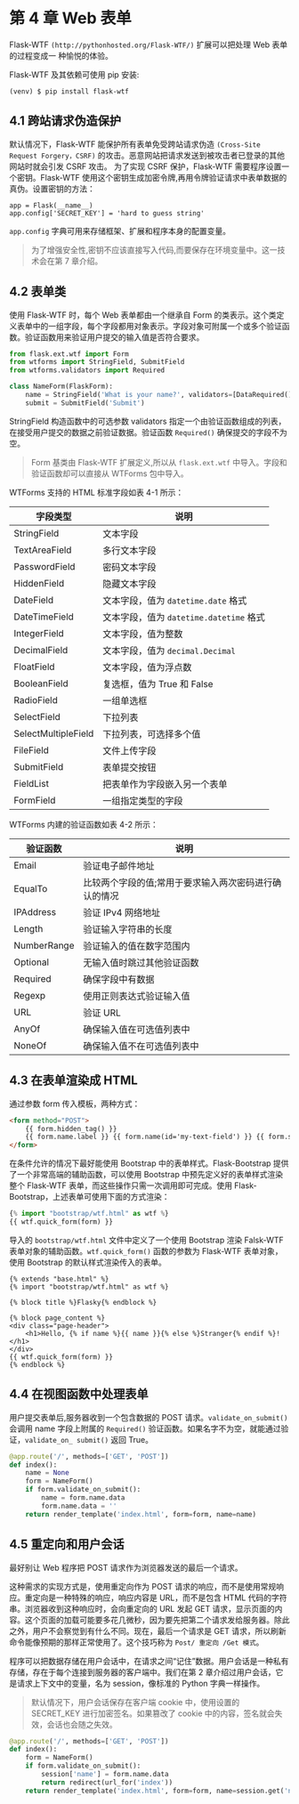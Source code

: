 # 第 4 章 Web 表单

Flask-WTF `(http://pythonhosted.org/Flask-WTF/)` 扩展可以把处理 Web 表单的过程变成一 种愉悦的体验。

Flask-WTF 及其依赖可使用 pip 安装: 

```shell
(venv) $ pip install flask-wtf
```

## 4.1 跨站请求伪造保护

默认情况下，Flask-WTF 能保护所有表单免受跨站请求伪造 `(Cross-Site Request Forgery，CSRF)` 的攻击。恶意网站把请求发送到被攻击者已登录的其他网站时就会引发 CSRF 攻击。 为了实现 CSRF 保护，Flask-WTF 需要程序设置一个密钥。Flask-WTF 使用这个密钥生成加密令牌,再用令牌验证请求中表单数据的真伪。设置密钥的方法：

```shell
app = Flask(__name__)
app.config['SECRET_KEY'] = 'hard to guess string'
```

`app.config` 字典可用来存储框架、扩展和程序本身的配置变量。

>   为了增强安全性,密钥不应该直接写入代码,而要保存在环境变量中。这一技术会在第 7 章介绍。

## 4.2 表单类

使用 Flask-WTF 时，每个 Web 表单都由一个继承自 Form 的类表示。这个类定义表单中的一组字段，每个字段都用对象表示。字段对象可附属一个或多个验证函数。验证函数用来验证用户提交的输入值是否符合要求。

```python
from flask.ext.wtf import Form
from wtforms import StringField, SubmitField
from wtforms.validators import Required

class NameForm(FlaskForm):
    name = StringField('What is your name?', validators=[DataRequired()])
    submit = SubmitField('Submit')
```

StringField 构造函数中的可选参数 validators 指定一个由验证函数组成的列表，在接受用户提交的数据之前验证数据。验证函数 `Required()` 确保提交的字段不为空。

>   Form 基类由 Flask-WTF 扩展定义,所以从 `flask.ext.wtf` 中导入。字段和验证函数却可以直接从 WTForms 包中导入。

WTForms 支持的 HTML 标准字段如表 4-1 所示：

| 字段类型                | 说明                             |
| ------------------- | ------------------------------ |
| StringField         | 文本字段                           |
| TextAreaField       | 多行文本字段                         |
| PasswordField       | 密码文本字段                         |
| HiddenField         | 隐藏文本字段                         |
| DateField           | 文本字段，值为 `datetime.date` 格式     |
| DateTimeField       | 文本字段，值为 `datetime.datetime` 格式 |
| IntegerField        | 文本字段，值为整数                      |
| DecimalField        | 文本字段，值为 `decimal.Decimal`      |
| FloatField          | 文本字段，值为浮点数                     |
| BooleanField        | 复选框，值为 True 和 False            |
| RadioField          | 一组单选框                          |
| SelectField         | 下拉列表                           |
| SelectMultipleField | 下拉列表，可选择多个值                    |
| FileField           | 文件上传字段                         |
| SubmitField         | 表单提交按钮                         |
| FieldList           | 把表单作为字段嵌入另一个表单                 |
| FormField           | 一组指定类型的字段                      |

WTForms 内建的验证函数如表 4-2 所示：

| 验证函数        | 说明                          |
| ----------- | --------------------------- |
| Email       | 验证电子邮件地址                    |
| EqualTo     | 比较两个字段的值;常用于要求输入两次密码进行确认的情况 |
| IPAddress   | 验证 IPv4 网络地址                |
| Length      | 验证输入字符串的长度                  |
| NumberRange | 验证输入的值在数字范围内                |
| Optional    | 无输入值时跳过其他验证函数               |
| Required    | 确保字段中有数据                    |
| Regexp      | 使用正则表达式验证输入值                |
| URL         | 验证 URL                      |
| AnyOf       | 确保输入值在可选值列表中                |
| NoneOf      | 确保输入值不在可选值列表中               |

## 4.3 在表单渲染成 HTML

通过参数 form 传入模板，两种方式：

```html
<form method="POST">
	{{ form.hidden_tag() }}
	{{ form.name.label }} {{ form.name(id='my-text-field') }} {{ form.submit() }}
</form>
```

在条件允许的情况下最好能使用 Bootstrap 中的表单样式。Flask-Bootstrap 提供了一个非常高端的辅助函数，可以使用 Bootstrap 中预先定义好的表单样式渲染整个 Flask-WTF 表单，而这些操作只需一次调用即可完成。使用 Flask-Bootstrap，上述表单可使用下面的方式渲染：

```python
{% import "bootstrap/wtf.html" as wtf %}
{{ wtf.quick_form(form) }}
```

导入的 `bootstrap/wtf.html` 文件中定义了一个使用 Bootstrap 渲染 Falsk-WTF 表单对象的辅助函数。`wtf.quick_form()` 函数的参数为 Flask-WTF 表单对象，使用 Bootstrap 的默认样式渲染传入的表单。

```shell
{% extends "base.html" %}
{% import "bootstrap/wtf.html" as wtf %}

{% block title %}Flasky{% endblock %}

{% block page_content %}
<div class="page-header">
    <h1>Hello, {% if name %}{{ name }}{% else %}Stranger{% endif %}!</h1>
</div>
{{ wtf.quick_form(form) }}
{% endblock %}
```

## 4.4 在视图函数中处理表单

用户提交表单后,服务器收到一个包含数据的 POST 请求。`validate_on_submit()` 会调用 name 字段上附属的 `Required()` 验证函数。如果名字不为空，就能通过验证，`validate_on_ submit()` 返回 True。

```python
@app.route('/', methods=['GET', 'POST'])
def index():
    name = None
    form = NameForm()
    if form.validate_on_submit():
        name = form.name.data
        form.name.data = ''
    return render_template('index.html', form=form, name=name)
```

## 4.5 重定向和用户会话

最好别让 Web 程序把 POST 请求作为浏览器发送的最后一个请求。

这种需求的实现方式是，使用重定向作为 POST 请求的响应，而不是使用常规响应。重定向是一种特殊的响应，响应内容是 URL，而不是包含 HTML 代码的字符串。浏览器收到这种响应时，会向重定向的 URL 发起 GET 请求，显示页面的内容。这个页面的加载可能要多花几微秒，因为要先把第二个请求发给服务器。除此之外，用户不会察觉到有什么不同。现在，最后一个请求是 GET 请求，所以刷新命令能像预期的那样正常使用了。这个技巧称为 `Post/ 重定向 /Get 模式`。

程序可以把数据存储在用户会话中，在请求之间“记住”数据。用户会话是一种私有存储，存在于每个连接到服务器的客户端中。我们在第 2 章介绍过用户会话，它是请求上下文中的变量，名为 session，像标准的 Python 字典一样操作。

>   默认情况下，用户会话保存在客户端 cookie 中，使用设置的 SECRET_KEY 进行加密签名。如果篡改了 cookie 中的内容，签名就会失效，会话也会随之失效。

```python
@app.route('/', methods=['GET', 'POST'])
def index():
    form = NameForm()
    if form.validate_on_submit():
        session['name'] = form.name.data
        return redirect(url_for('index'))
    return render_template('index.html', form=form, name=session.get('name'))
```


